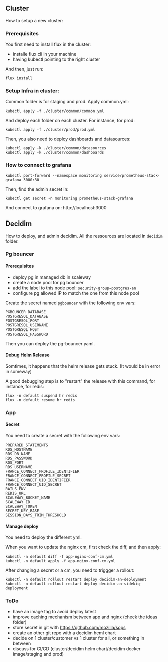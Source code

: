 ## Cluster

How to setup a new cluster:

### Prerequisites

You first need to install flux in the cluster:

- installe flux cli in your machine
- having kubectl pointing to the right cluster

And then, just run:

```
flux install
```

### Setup Infra in cluster:

Common folder is for staging and prod.
Apply common.yml:

```
kubectl apply -f ./cluster/common/common.yml
```

And deploy each folder on each cluster. For instance, for prod:

```
kubectl apply -f ./cluster/prod/prod.yml
```

Then, you also need to deploy dashboards and datasources:

```
kubectl apply -k ./cluster/common/datasources
kubectl apply -k ./cluster/common/dashboards
```

### How to connect to grafana

```
kubectl port-forward --namespace monitoring service/prometheus-stack-grafana 3000:80
```

Then, find the admin secret in:
```
kubectl get secret -n monitoring prometheus-stack-grafana
```

And connect to grafana on:
http://localhost:3000

## Decidim

How to deploy, and admin decidim.
All the ressources are located in `decidim` folder.

### Pg bouncer

#### Prerequisites

- deploy pg in managed db in scaleway
- create a node pool for pg bouncer
- add the label to this node pool: `security-group=postgres-an`
- configure pg allowed IP to match the one from this node pool

Create the secret named `pgbouncer` with the following env vars:
```
PGBOUNCER_DATABASE
POSTGRESQL_DATABASE
POSTGRESQL_PORT
POSTGRESQL_USERNAME
POSTGRESQL_HOST
POSTGRESQL_PASSWORD
```

Then you can deploy the pg-bouncer yaml.

#### Debug Helm Release

Somtimes, it happens that the helm release gets stuck.
(It would be in error in someway)

A good debugging step is to "restart" the release with this command, for instance, for redis:
```
flux -n default suspend hr redis
flux -n default resume hr redis
```

### App

#### Secret

You need to create a secret with the following env vars:

```
PREPARED_STATEMENTS
RDS_HOSTNAME
RDS_DB_NAME
RDS_PASSWORD
RDS_PORT
RDS_USERNAME
FRANCE_CONNECT_PROFILE_IDENTIFIER
FRANCE_CONNECT_PROFILE_SECRET
FRANCE_CONNECT_UID_IDENTIFIER
FRANCE_CONNECT_UID_SECRET
RAILS_ENV
REDIS_URL
SCALEWAY_BUCKET_NAME
SCALEWAY_ID
SCALEWAY_TOKEN
SECRET_KEY_BASE
SESSION_DAYS_TRIM_THRESHOLD
```

#### Manage deploy

You need to deploy the different yml.

When you want to update the nginx cm, first check the diff, and then apply:

```
kubectl -n default diff -f app-nginx-conf-cm.yml
kubectl -n default apply -f app-nginx-conf-cm.yml
```

After changing a secret or a cm, you need to triggger a rollout:

```
kubectl -n default rollout restart deploy decidim-an-deployment
kubectl -n default rollout restart deploy decidim-an-sidekiq-deployment
```

### ToDo

- have an image tag to avoid deploy latest
- improve caching mechanism between app and nginx (check the ideas folder)
- store secret in git with https://github.com/mozilla/sops
- create an other git repo with a decidim heml chart
- decide on 1 cluster/customer vs 1 cluster for all, or something in between
- discuss for CI/CD (cluster/decidim helm chart/decidim docker image/staging and prod)
